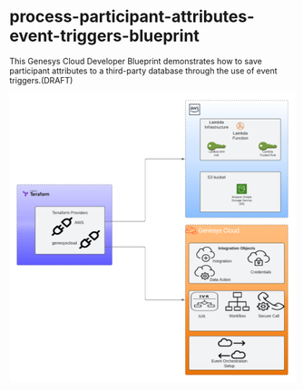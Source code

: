 # process-participant-attributes-event-triggers-blueprint

This Genesys Cloud Developer Blueprint demonstrates how to save participant attributes to a third-party database through the use of event triggers.(DRAFT)

![Event Orchestration flowchart](/blueprint/images/flowchart.png "Process Automation Triggers flowchart")
